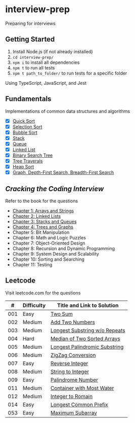 # interview-prep

Preparing for interviews

## Getting Started

1.  Install Node.js (if not already installed)
2.  `cd interview-prep/`
3.  `npm i` to install all dependencies
4.  `npm t` to run all tests
5.  `npm t path_to_folder/` to run tests for a specific folder

Using TypeScript, JavaScript, and Jest

## Fundamentals

Implementations of common data structures and algorithms

- [x] [Quick Sort](./src/fundamentals/quicksort/)
- [x] [Selection Sort](./src/fundamentals/selection-sort)
- [x] [Bubble Sort](./src/fundamentals/bubblesort/)
- [x] [Stack](./src/fundamentals/stack/)
- [x] [Queue](./src/fundamentals/queue/)
- [x] [Linked List](./src/fundamentals/linked-list/)
- [x] [Binary Search Tree](./src/fundamentals/binary-search-tree/)
- [x] [Tree Traverals](./src/fundamentals/tree-traversals/)
- [x] [Heap Sort](./src/fundamentals/heapsort/)
- [x] [Graph, Depth-First Search, Breadth-First Search](./src/fundamentals/graph/)

## _Cracking the Coding Interview_

Refer to the book for the questions

- [Chapter 1: Arrays and Strings](./src/ctci/chapter01/)
- [Chapter 2: Linked Lists](./src/ctci/chapter02/)
- [Chapter 3: Stacks and Queues](./src/ctci/chapter03/)
- [Chapter 4: Trees and Graphs](./src/ctci/chapter04/)
- Chapter 5: Bit Manipulation
- Chapter 6: Math and Logic Puzzles
- Chapter 7: Object-Oriented Design
- Chapter 8: Recursion and Dynamic Programming
- Chapter 9: System Design and Scalability
- Chapter 10: Sorting and Searching
- Chapter 11: Testing

## Leetcode

Visit leetcode.com for the questions

| #   | Difficulty | Title and Link to Solution                           |
| --- | ---------- | ---------------------------------------------------- |
| 001 | Easy       | [Two Sum](./src/leetcode/001/)                       |
| 002 | Medium     | [Add Two Numbers](./src/leetcode/002/)               |
| 003 | Medium     | [Longest Substring w/o Repeats](./src/leetcode/003/) |
| 004 | Hard       | [Median of Two Sorted Arrays](./src/leetcode/004/)   |
| 005 | Medium     | [Longest Palindromic Substring](./src/leetcode/005/) |
| 006 | Medium     | [ZigZag Conversion](./src/leetcode/006/)             |
| 007 | Easy       | [Reverse Integer](./src/leetcode/007/)               |
| 008 | Medium     | [String to Integer](./src/leetcode/008/)             |
| 009 | Easy       | [Palindrome Number](./src/leetcode/009/)             |
| 011 | Medium     | [Container with Most Water](./src/leetcode/011/)     |
| 012 | Medium     | [Integer to Romain](./src/leetcode/012/)             |
| 014 | Easy       | [Longest Common Prefix](./src/leetcode/014/)         |
| 053 | Easy       | [Maximum Subarray](./src/leetcode/053/)              |
